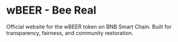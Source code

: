 # wBEER - Bee Real

Official website for the wBEER token on BNB Smart Chain. Built for transparency, fairness, and community restoration.